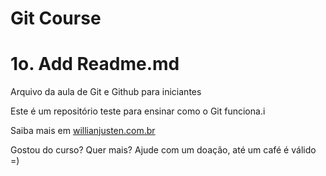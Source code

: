 # Git Course

# 1o. Add Readme.md

Arquivo da aula de Git e Github para iniciantes

Este é um repositório teste para ensinar como o Git funciona.i

Saiba mais em [willianjusten.com.br](http://willianjnujste.com.br)

Gostou do curso? Quer mais? Ajude com um doação, até um café é válido =)

